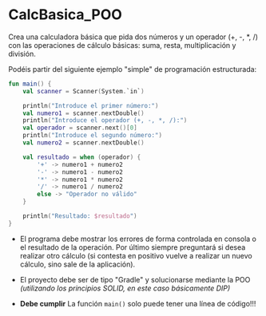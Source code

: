 # CalcBasica_POO

Crea una calculadora básica que pida dos números y un operador (+, -, *, /) con las operaciones de cálculo básicas: suma, resta, multiplicación y división.

Podéis partir del siguiente ejemplo "simple" de programación estructurada:

```kotlin
fun main() {
    val scanner = Scanner(System.`in`)

    println("Introduce el primer número:")
    val numero1 = scanner.nextDouble()
    println("Introduce el operador (+, -, *, /):")
    val operador = scanner.next()[0]
    println("Introduce el segundo número:")
    val numero2 = scanner.nextDouble()

    val resultado = when (operador) {
        '+' -> numero1 + numero2
        '-' -> numero1 - numero2
        '*' -> numero1 * numero2
        '/' -> numero1 / numero2
        else -> "Operador no válido"
    }

    println("Resultado: $resultado")
}
```

* El programa debe mostrar los errores de forma controlada en consola o el resultado de la operación. Por último siempre preguntará si desea realizar otro cálculo (si contesta en positivo vuelve a realizar un nuevo cálculo, sino sale de la aplicación).

* El proyecto debe ser de tipo "Gradle" y solucionarse mediante la POO *(utilizando los principios SOLID, en este caso básicamente DIP)*

* **Debe cumplir** La función `main()` solo puede tener una línea de código!!!
